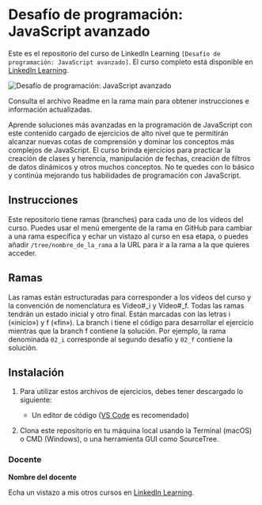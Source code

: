 # Desafío de programación: JavaScript avanzado

Este es el repositorio del curso de LinkedIn Learning `[Desafío de programación: JavaScript avanzado]`. El curso completo está disponible en [LinkedIn Learning][lil-course-url].

![Desafío de programación: JavaScript avanzado][lil-thumbnail-url] 

Consulta el archivo Readme en la rama main para obtener instrucciones e información actualizadas.

Aprende soluciones más avanzadas en la programación de JavaScript con este contenido cargado de ejercicios de alto nivel que te permitirán alcanzar nuevas cotas de comprensión y dominar los conceptos más complejos de JavaScript. El curso brinda ejercicios para practicar la creación de clases y herencia, manipulación de fechas, creación de filtros de datos dinámicos y otros muchos conceptos. No te quedes con lo básico y continúa mejorando tus habilidades de programación con JavaScript.

## Instrucciones

Este repositorio tiene ramas (branches) para cada uno de los vídeos del curso. Puedes usar el menú emergente de la rama en GitHub para cambiar a una rama específica y echar un vistazo al curso en esa etapa, o puedes añadir `/tree/nombre_de_la_rama` a la URL para ir a la rama a la que quieres acceder.

## Ramas

Las ramas están estructuradas para corresponder a los vídeos del curso y la convención de nomenclatura es Vídeo#_i y Vídeo#_f. Todas las ramas tendrán un estado inicial y otro final. Están marcadas con las letras i («inicio») y f («fin»). La branch i tiene el código para desarrollar el ejercicio mientras que la branch f contiene la solución. Por ejemplo, la rama denominada `02_i` corresponde al segundo desafío y `02_f` contiene la solución.

## Instalación

1. Para utilizar estos archivos de ejercicios, debes tener descargado lo siguiente:
   - Un editor de código ([VS Code](https://code.visualstudio.com/) es recomendado)

2. Clona este repositorio en tu máquina local usando la Terminal (macOS) o CMD (Windows), o una herramienta GUI como SourceTree.

### Docente

**Nombre del docente**

Echa un vistazo a mis otros cursos en [LinkedIn Learning](https://www.linkedin.com/learning/instructors/).

[0]: # (Replace these placeholder URLs with actual course URLs)
[lil-course-url]: https://www.linkedin.com/learning/building-a-graphql-project-with-react-js
[lil-thumbnail-url]: https://media-exp1.licdn.com/dms/image/C4E0DAQHUhMdZ271IlA/learning-public-crop_675_1200/0/1653985859528?e=1654603200&v=beta&t=kbSL5CzmmIvAQ7IaVEv-zu5tlFoCLjSS9oDXvXaRC4s
